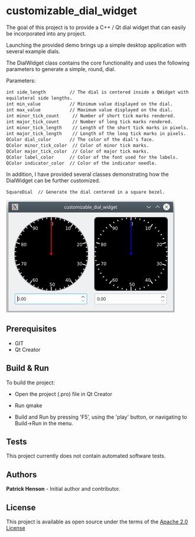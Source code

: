 # customizable_dial_widget

The goal of this project is to provide a C++ / Qt dial widget that can easily be incorporated into any project.  

Launching the provided demo brings up a simple desktop application with several example dials.

The DialWidget class contains the core functionality and uses the following parameters to generate a simple, round, dial.

Parameters:

```
int side_length         // The dial is centered inside a QWidget with equilateral side lengths.
int min_value           // Minimum value displayed on the dial.
int max_value           // Maximum value displayed on the dial.
int minor_tick_count     // Number of short tick marks rendered.
int major_tick_count     // Number of long tick marks rendered.
int minor_tick_length    // Length of the short tick marks in pixels.
int major_tick_length    // Length of the long tick marks in pixels.
QColor dial_color       // The color of the dial's face.
QColor minor_tick_color  // Color of minor tick marks.
QColor major_tick_color  // Color of major tick marks.
QColor label_color      // Color of the font used for the labels.
QColor indicator_color  // Color of the indicator needle.
```

In addition, I have provided several classes demonstrating how the DialWidget can be further customized.  

```
SquareDial  // Generate the dial centered in a square bezel.
```

![base dial](/demo_images/dials.png "Base DialWidget")

## Prerequisites
- GIT
- Qt Creator

## Build & Run

To build the project:

* Open the project (.pro) file in Qt Creator

* Run qmake

* Build and Run by pressing 'F5', using the 'play' button, or navigating to Build->Run in the menu.

## Tests

This project currently does not contain automated software tests.

## Authors

**Patrick Henson** - Initial author and contributor.

## License

This project is available as open source under the terms of the [Apache 2.0 License](https://opensource.org/licenses/Apache-2.0)
